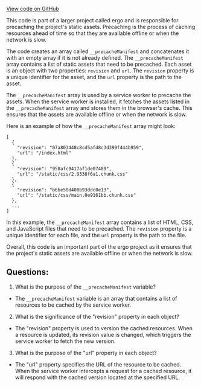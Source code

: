 [View code on GitHub](https://github.com/ergoplatform/ergo/target/scala-2.12/classes/panel/precache-manifest.d5050dc805ea3d39fb8ff28d6cef00ed.js)

This code is part of a larger project called ergo and is responsible for precaching the project's static assets. Precaching is the process of caching resources ahead of time so that they are available offline or when the network is slow. 

The code creates an array called `__precacheManifest` and concatenates it with an empty array if it is not already defined. The `__precacheManifest` array contains a list of static assets that need to be precached. Each asset is an object with two properties: `revision` and `url`. The `revision` property is a unique identifier for the asset, and the `url` property is the path to the asset.

The `__precacheManifest` array is used by a service worker to precache the assets. When the service worker is installed, it fetches the assets listed in the `__precacheManifest` array and stores them in the browser's cache. This ensures that the assets are available offline or when the network is slow.

Here is an example of how the `__precacheManifest` array might look:

```
[
  {
    "revision": "07a803448c8cd5afd8c3d399f444b959",
    "url": "/index.html"
  },
  {
    "revision": "958afc9417af1de07489",
    "url": "/static/css/2.9338f6a1.chunk.css"
  },
  {
    "revision": "b6be50d400b93ddc0e13",
    "url": "/static/css/main.0e9161bb.chunk.css"
  },
  ...
]
```

In this example, the `__precacheManifest` array contains a list of HTML, CSS, and JavaScript files that need to be precached. The `revision` property is a unique identifier for each file, and the `url` property is the path to the file.

Overall, this code is an important part of the ergo project as it ensures that the project's static assets are available offline or when the network is slow.
## Questions: 
 1. What is the purpose of the `__precacheManifest` variable?
- The `__precacheManifest` variable is an array that contains a list of resources to be cached by the service worker.

2. What is the significance of the "revision" property in each object?
- The "revision" property is used to version the cached resources. When a resource is updated, its revision value is changed, which triggers the service worker to fetch the new version.

3. What is the purpose of the "url" property in each object?
- The "url" property specifies the URL of the resource to be cached. When the service worker intercepts a request for a cached resource, it will respond with the cached version located at the specified URL.